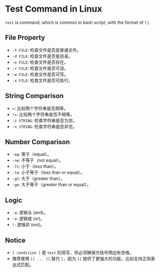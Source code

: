 # Test Command in Linux

`test` is command, which is common in bash script, with the format of `[]`.
## File Property
- `-f FILE`: 检查文件是否是普通文件。
- `-d FILE`: 检查文件是否是目录。
- `-e FILE`: 检查文件是否存在。
- `-r FILE`: 检查文件是否可读。
- `-w FILE`: 检查文件是否可写。
- `-x FILE`: 检查文件是否可执行。
## String Comparison
- `=`: 比较两个字符串是否相等。
- `!=`: 比较两个字符串是否不相等。
- `-z STRING`: 检查字符串是否为空。
- `-n STRING`: 检查字符串是否非空。
## Number Comparison
- `-eq`: 等于（equal）。
- `-ne`: 不等于（not equal）。
- `-lt`: 小于（less than）。
- `-le`: 小于等于（less than or equal）。
- `-gt`: 大于（greater than）。
- `-ge`: 大于等于（greater than or equal）。
## Logic
- `-a`: 逻辑与 (and)。
- `-o`: 逻辑或 (or)。
- `!`: 逻辑非 (not)。
## Notice
- `[ condition ]` 是 `test` 的简写，但必须确保方括号两边有空格。
- 推荐使用 `[[ ... ]]` 替代 `[`，因为 `[[` 提供了更强大的功能，比如支持正则表达式匹配。